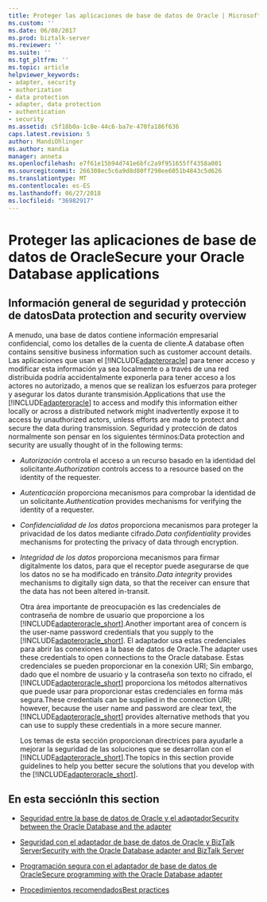 ```yaml
---
title: Proteger las aplicaciones de base de datos de Oracle | Microsoft Docs
ms.custom: ''
ms.date: 06/08/2017
ms.prod: biztalk-server
ms.reviewer: ''
ms.suite: ''
ms.tgt_pltfrm: ''
ms.topic: article
helpviewer_keywords:
- adapter, security
- authorization
- data protection
- adapter, data protection
- authentication
- security
ms.assetid: c5f18b0a-1c8e-44c6-ba7e-470fa186f636
caps.latest.revision: 5
author: MandiOhlinger
ms.author: mandia
manager: anneta
ms.openlocfilehash: e7f61e15b94d741e6bfc2a9f951655ff4358a001
ms.sourcegitcommit: 266308ec5c6a9d8d80ff298ee6051b4843c5d626
ms.translationtype: MT
ms.contentlocale: es-ES
ms.lasthandoff: 06/27/2018
ms.locfileid: "36982917"
---
```

# <a name="secure-your-oracle-database-applications"></a><span data-ttu-id="7fa13-102">Proteger las aplicaciones de base de datos de Oracle</span><span class="sxs-lookup"><span data-stu-id="7fa13-102">Secure your Oracle Database applications</span></span>
## <a name="data-protection-and-security-overview"></a><span data-ttu-id="7fa13-103">Información general de seguridad y protección de datos</span><span class="sxs-lookup"><span data-stu-id="7fa13-103">Data protection and security overview</span></span>
<span data-ttu-id="7fa13-104">A menudo, una base de datos contiene información empresarial confidencial, como los detalles de la cuenta de cliente.</span><span class="sxs-lookup"><span data-stu-id="7fa13-104">A database often contains sensitive business information such as customer account details.</span></span> <span data-ttu-id="7fa13-105">Las aplicaciones que usan el [!INCLUDE[adapteroracle](../../includes/adapteroracle-md.md)] para tener acceso y modificar esta información ya sea localmente o a través de una red distribuida podría accidentalmente exponerla para tener acceso a los actores no autorizado, a menos que se realizan los esfuerzos para proteger y asegurar los datos durante transmisión.</span><span class="sxs-lookup"><span data-stu-id="7fa13-105">Applications that use the [!INCLUDE[adapteroracle](../../includes/adapteroracle-md.md)] to access and modify this information either locally or across a distributed network might inadvertently expose it to access by unauthorized actors, unless efforts are made to protect and secure the data during transmission.</span></span> <span data-ttu-id="7fa13-106">Seguridad y protección de datos normalmente son pensar en los siguientes términos:</span><span class="sxs-lookup"><span data-stu-id="7fa13-106">Data protection and security are usually thought of in the following terms:</span></span>  
  
- <span data-ttu-id="7fa13-107">*Autorización* controla el acceso a un recurso basado en la identidad del solicitante.</span><span class="sxs-lookup"><span data-stu-id="7fa13-107">*Authorization* controls access to a resource based on the identity of the requester.</span></span>  
  
- <span data-ttu-id="7fa13-108">*Autenticación* proporciona mecanismos para comprobar la identidad de un solicitante.</span><span class="sxs-lookup"><span data-stu-id="7fa13-108">*Authentication* provides mechanisms for verifying the identity of a requester.</span></span>  
  
- <span data-ttu-id="7fa13-109">*Confidencialidad de los datos* proporciona mecanismos para proteger la privacidad de los datos mediante cifrado.</span><span class="sxs-lookup"><span data-stu-id="7fa13-109">*Data confidentiality* provides mechanisms for protecting the privacy of data through encryption.</span></span>  
  
- <span data-ttu-id="7fa13-110">*Integridad de los datos* proporciona mecanismos para firmar digitalmente los datos, para que el receptor puede asegurarse de que los datos no se ha modificado en tránsito.</span><span class="sxs-lookup"><span data-stu-id="7fa13-110">*Data integrity* provides mechanisms to digitally sign data, so that the receiver can ensure that the data has not been altered in-transit.</span></span>  
  
  <span data-ttu-id="7fa13-111">Otra área importante de preocupación es las credenciales de contraseña de nombre de usuario que proporcione a los [!INCLUDE[adapteroracle_short](../../includes/adapteroracle-short-md.md)].</span><span class="sxs-lookup"><span data-stu-id="7fa13-111">Another important area of concern is the user-name password credentials that you supply to the [!INCLUDE[adapteroracle_short](../../includes/adapteroracle-short-md.md)].</span></span> <span data-ttu-id="7fa13-112">El adaptador usa estas credenciales para abrir las conexiones a la base de datos de Oracle.</span><span class="sxs-lookup"><span data-stu-id="7fa13-112">The adapter uses these credentials to open connections to the Oracle database.</span></span> <span data-ttu-id="7fa13-113">Estas credenciales se pueden proporcionar en la conexión URI; Sin embargo, dado que el nombre de usuario y la contraseña son texto no cifrado, el [!INCLUDE[adapteroracle_short](../../includes/adapteroracle-short-md.md)] proporciona los métodos alternativos que puede usar para proporcionar estas credenciales en forma más segura.</span><span class="sxs-lookup"><span data-stu-id="7fa13-113">These credentials can be supplied in the connection URI; however, because the user name and password are clear text, the [!INCLUDE[adapteroracle_short](../../includes/adapteroracle-short-md.md)] provides alternative methods that you can use to supply these credentials in a more secure manner.</span></span>  
  
  <span data-ttu-id="7fa13-114">Los temas de esta sección proporcionan directrices para ayudarle a mejorar la seguridad de las soluciones que se desarrollan con el [!INCLUDE[adapteroracle_short](../../includes/adapteroracle-short-md.md)].</span><span class="sxs-lookup"><span data-stu-id="7fa13-114">The topics in this section provide guidelines to help you better secure the solutions that you develop with the [!INCLUDE[adapteroracle_short](../../includes/adapteroracle-short-md.md)].</span></span>  
  
## <a name="in-this-section"></a><span data-ttu-id="7fa13-115">En esta sección</span><span class="sxs-lookup"><span data-stu-id="7fa13-115">In this section</span></span>  
  
-   [<span data-ttu-id="7fa13-116">Seguridad entre la base de datos de Oracle y el adaptador</span><span class="sxs-lookup"><span data-stu-id="7fa13-116">Security between the Oracle Database and the adapter</span></span>](../../adapters-and-accelerators/adapter-oracle-database/security-between-the-oracle-database-and-the-adapter.md)
  
-   [<span data-ttu-id="7fa13-117">Seguridad con el adaptador de base de datos de Oracle y BizTalk Server</span><span class="sxs-lookup"><span data-stu-id="7fa13-117">Security with the Oracle Database adapter and BizTalk Server</span></span>](../../adapters-and-accelerators/adapter-oracle-database/security-with-the-oracle-database-adapter-and-biztalk-server.md)  
  
-   [<span data-ttu-id="7fa13-118">Programación segura con el adaptador de base de datos de Oracle</span><span class="sxs-lookup"><span data-stu-id="7fa13-118">Secure programming with the Oracle Database adapter</span></span>](../../adapters-and-accelerators/adapter-oracle-database/secure-programming-with-the-oracle-database-adapter.md) 
  
-   [<span data-ttu-id="7fa13-119">Procedimientos recomendados</span><span class="sxs-lookup"><span data-stu-id="7fa13-119">Best practices</span></span>](../../adapters-and-accelerators/adapter-oracle-database/best-practices-to-secure-the-oracle-database-adapter.md)